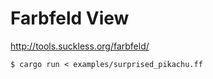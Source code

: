# Farbfeld View

http://tools.suckless.org/farbfeld/

    $ cargo run < examples/surprised_pikachu.ff
